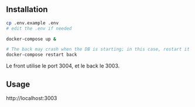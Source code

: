 ## Installation

```bash
cp .env.example .env
# edit the .env if needed

docker-compose up &

# The back may crash when the DB is starting; in this case, restart it after DB is up
docker-compose restart back
```
Le front utilise le port 3004, et le back le 3003.

## Usage
http://localhost:3003
